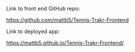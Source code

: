 Link to front end GitHub repo:

https://github.com/mattb5/Tennis-Trakr-Frontend


Link to deployed app:

https://mattb5.github.io/Tennis-Trakr-Frontend/
